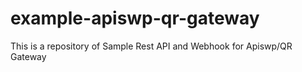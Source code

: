 # example-apiswp-qr-gateway
This is a repository of Sample Rest API and Webhook for Apiswp/QR Gateway

